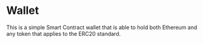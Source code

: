 # Wallet

This is a simple Smart Contract wallet that is able to hold both Ethereum and any token that applies to the ERC20 standard.
